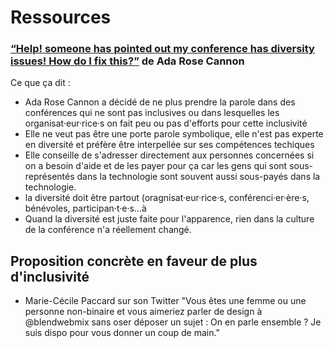 # Ressources 

### [“Help! someone has pointed out my conference has diversity issues! How do I fix this?”](https://medium.com/samsung-internet-dev/help-someone-has-pointed-out-my-conference-has-diversity-issues-c1162a1e8d4c) de Ada Rose Cannon

Ce que ça dit : 
- Ada Rose Cannon a décidé de ne plus prendre la parole dans des conférences qui ne sont pas inclusives ou dans lesquelles les organisat·eur·rice·s on fait peu ou pas d'efforts pour cette inclusivité
- Elle ne veut pas être une porte parole symbolique, elle n'est pas experte en diversité et préfère être interpellée sur ses compétences techiques
- Elle conseille de s'adresser directement aux personnes concernées si on a besoin d'aide et de les payer pour ça car les gens qui sont sous-représentés dans la technologie sont souvent aussi sous-payés dans la technologie.
- la diversité doit être partout (oragnisat·eur·rice·s, conférenci·er·ère·s, bénévoles, participan·t·e·s...à
- Quand la diversité est juste faite pour l'apparence, rien dans la culture de la conférence n'a réellement changé.


## Proposition concrète en faveur de plus d'inclusivité 
- Marie-Cécile Paccard sur son Twitter "Vous êtes une femme ou une personne non-binaire et vous aimeriez parler de design à @blendwebmix sans oser déposer un sujet : On en parle ensemble ? Je suis dispo pour vous donner un coup de main."
